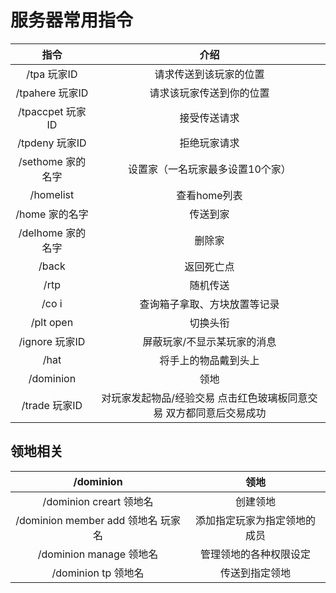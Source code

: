 # 服务器常用指令
|     指令       |      介绍      |
| :-----------: | :-----------: |
|/tpa 玩家ID |请求传送到该玩家的位置|
|/tpahere 玩家ID |请求该玩家传送到你的位置|
|/tpaccpet 玩家ID |接受传送请求|
|/tpdeny 玩家ID |拒绝玩家请求|
|/sethome 家的名字 |设置家（一名玩家最多设置10个家）|
|/homelist |查看home列表|
|/home 家的名字 |传送到家|
|/delhome 家的名字 |删除家|
|/back |返回死亡点|
|/rtp |随机传送|
|/co i |查询箱子拿取、方块放置等记录|
|/plt open |切换头衔|
|/ignore 玩家ID |屏蔽玩家/不显示某玩家的消息|
|/hat |将手上的物品戴到头上|
|/dominion |领地|
|/trade 玩家ID |对玩家发起物品/经验交易 点击红色玻璃板同意交易 双方都同意后交易成功|

## 领地相关
|/dominion |领地|
| :-----------: | :-----------: |
|/dominion creart 领地名|创建领地|（先用箭失圈地后即可创建）
|/dominion member add 领地名 玩家名|添加指定玩家为指定领地的成员|
|/dominion manage 领地名|管理领地的各种权限设定|（点击方框即可更改）
|/dominion tp 领地名|传送到指定领地|（需要该领地开启了访客的传送权限才可执行）
